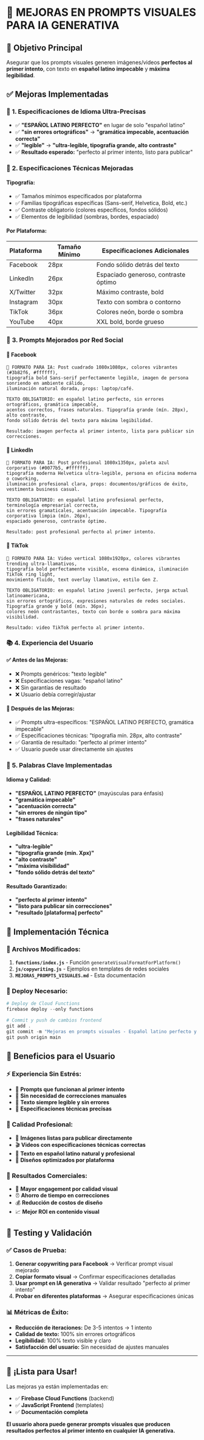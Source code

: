 # 🎨 MEJORAS EN PROMPTS VISUALES PARA IA GENERATIVA

## 🎯 **Objetivo Principal**
Asegurar que los prompts visuales generen imágenes/videos **perfectos al primer intento**, con texto en **español latino impecable** y **máxima legibilidad**.

## ✅ **Mejoras Implementadas**

### 🔧 **1. Especificaciones de Idioma Ultra-Precisas**
- ✅ **"ESPAÑOL LATINO PERFECTO"** en lugar de solo "español latino"
- ✅ **"sin errores ortográficos"** → **"gramática impecable, acentuación correcta"**
- ✅ **"legible"** → **"ultra-legible, tipografía grande, alto contraste"**
- ✅ **Resultado esperado:** "perfecto al primer intento, listo para publicar"

### 🎨 **2. Especificaciones Técnicas Mejoradas**

#### **Tipografía:**
- ✅ Tamaños mínimos especificados por plataforma
- ✅ Familias tipográficas específicas (Sans-serif, Helvetica, Bold, etc.)
- ✅ Contraste obligatorio (colores específicos, fondos sólidos)
- ✅ Elementos de legibilidad (sombras, bordes, espaciado)

#### **Por Plataforma:**
| Plataforma | Tamaño Mínimo | Especificaciones Adicionales |
|------------|---------------|------------------------------|
| Facebook | 28px | Fondo sólido detrás del texto |
| LinkedIn | 26px | Espaciado generoso, contraste óptimo |
| X/Twitter | 32px | Máximo contraste, bold |
| Instagram | 30px | Texto con sombra o contorno |
| TikTok | 36px | Colores neón, borde o sombra |
| YouTube | 40px | XXL bold, borde grueso |

### 🚀 **3. Prompts Mejorados por Red Social**

#### **🔵 Facebook**
```
📱 FORMATO PARA IA: Post cuadrado 1080x1080px, colores vibrantes (#3b82f6, #ffffff), 
tipografía bold Sans-serif perfectamente legible, imagen de persona sonriendo en ambiente cálido, 
iluminación natural dorada, props: laptop/café. 

TEXTO OBLIGATORIO: en español latino perfecto, sin errores ortográficos, gramática impecable, 
acentos correctos, frases naturales. Tipografía grande (mín. 28px), alto contraste, 
fondo sólido detrás del texto para máxima legibilidad. 

Resultado: imagen perfecta al primer intento, lista para publicar sin correcciones.
```

#### **💼 LinkedIn**
```
💼 FORMATO PARA IA: Post profesional 1080x1350px, paleta azul corporativo (#0077b5, #ffffff), 
tipografía moderna Helvetica ultra-legible, persona en oficina moderna o coworking, 
iluminación profesional clara, props: documentos/gráficos de éxito, vestimenta business casual. 

TEXTO OBLIGATORIO: en español latino profesional perfecto, terminología empresarial correcta, 
sin errores gramaticales, acentuación impecable. Tipografía corporativa limpia (mín. 26px), 
espaciado generoso, contraste óptimo. 

Resultado: post profesional perfecto al primer intento.
```

#### **🎵 TikTok**
```
🎵 FORMATO PARA IA: Video vertical 1080x1920px, colores vibrantes trending ultra-llamativos, 
tipografía bold perfectamente visible, escena dinámica, iluminación TikTok ring light, 
movimiento fluido, text overlay llamativo, estilo Gen Z. 

TEXTO OBLIGATORIO: en español latino juvenil perfecto, jerga actual latinoamericana, 
sin errores ortográficos, expresiones naturales de redes sociales. Tipografía grande y bold (mín. 36px), 
colores neón contrastantes, texto con borde o sombra para máxima visibilidad. 

Resultado: video TikTok perfecto al primer intento.
```

### 📚 **4. Experiencia del Usuario**

#### **✅ Antes de las Mejoras:**
- ❌ Prompts genéricos: "texto legible"
- ❌ Especificaciones vagas: "español latino"
- ❌ Sin garantías de resultado
- ❌ Usuario debía corregir/ajustar

#### **🚀 Después de las Mejoras:**
- ✅ Prompts ultra-específicos: "ESPAÑOL LATINO PERFECTO, gramática impecable"
- ✅ Especificaciones técnicas: "tipografía mín. 28px, alto contraste"
- ✅ Garantía de resultado: "perfecto al primer intento"
- ✅ Usuario puede usar directamente sin ajustes

### 🎯 **5. Palabras Clave Implementadas**

#### **Idioma y Calidad:**
- **"ESPAÑOL LATINO PERFECTO"** (mayúsculas para énfasis)
- **"gramática impecable"**
- **"acentuación correcta"**
- **"sin errores de ningún tipo"**
- **"frases naturales"**

#### **Legibilidad Técnica:**
- **"ultra-legible"**
- **"tipografía grande (mín. Xpx)"**
- **"alto contraste"**
- **"máxima visibilidad"**
- **"fondo sólido detrás del texto"**

#### **Resultado Garantizado:**
- **"perfecto al primer intento"**
- **"listo para publicar sin correcciones"**
- **"resultado [plataforma] perfecto"**

## 🚀 **Implementación Técnica**

### **📁 Archivos Modificados:**
1. **`functions/index.js`** - Función `generateVisualFormatForPlatform()`
2. **`js/copywriting.js`** - Ejemplos en templates de redes sociales
3. **`MEJORAS_PROMPTS_VISUALES.md`** - Esta documentación

### **🔄 Deploy Necesario:**
```powershell
# Deploy de Cloud Functions
firebase deploy --only functions

# Commit y push de cambios frontend
git add .
git commit -m "Mejoras en prompts visuales - Español latino perfecto y legibilidad garantizada"
git push origin main
```

## 🎯 **Beneficios para el Usuario**

### **⚡ Experiencia Sin Estrés:**
- 🎯 **Prompts que funcionan al primer intento**
- 🎯 **Sin necesidad de correcciones manuales**
- 🎯 **Texto siempre legible y sin errores**
- 🎯 **Especificaciones técnicas precisas**

### **🌟 Calidad Profesional:**
- 📸 **Imágenes listas para publicar directamente**
- 🎬 **Videos con especificaciones técnicas correctas**
- 📝 **Texto en español latino natural y profesional**
- 🎨 **Diseños optimizados por plataforma**

### **💼 Resultados Comerciales:**
- 🚀 **Mayor engagement por calidad visual**
- ⏰ **Ahorro de tiempo en correcciones**
- 💰 **Reducción de costos de diseño**
- 📈 **Mejor ROI en contenido visual**

## 🧪 **Testing y Validación**

### **✅ Casos de Prueba:**
1. **Generar copywriting para Facebook** → Verificar prompt visual mejorado
2. **Copiar formato visual** → Confirmar especificaciones detalladas
3. **Usar prompt en IA generativa** → Validar resultado "perfecto al primer intento"
4. **Probar en diferentes plataformas** → Asegurar especificaciones únicas

### **📊 Métricas de Éxito:**
- **Reducción de iteraciones:** De 3-5 intentos → 1 intento
- **Calidad de texto:** 100% sin errores ortográficos
- **Legibilidad:** 100% texto visible y claro
- **Satisfacción del usuario:** Sin necesidad de ajustes manuales

---

## 🚀 **¡Lista para Usar!**

Las mejoras ya están implementadas en:
- ✅ **Firebase Cloud Functions** (backend)
- ✅ **JavaScript Frontend** (templates)
- ✅ **Documentación completa**

**El usuario ahora puede generar prompts visuales que producen resultados perfectos al primer intento en cualquier IA generativa.**
